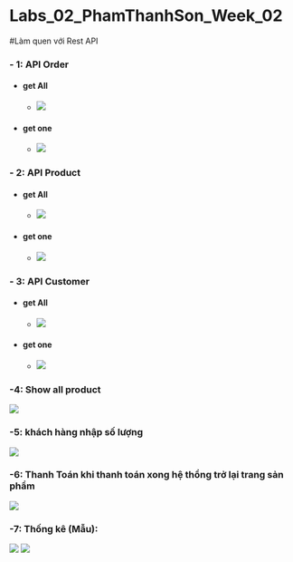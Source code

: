 # Labs_02_PhamThanhSon_Week_02
#Làm quen với Rest API
<h3>- 1: API Order</h3>
<ul>
  <li><H4>get All</H4> 
    <ul>
      <li>
        <img src="https://github.com/sonpham28052002/Labs_02_PhamThanhSon_Week_02/assets/84237256/9f008937-7db1-4a2a-845c-30b324467b24">
      </li>
    </ul>
  </li>
  <li><H4>get one</H4> 
    <ul>
      <li>
        <img src="https://github.com/sonpham28052002/Labs_02_PhamThanhSon_Week_02/assets/84237256/fa91b8d8-02df-492a-b83a-958a6b43cbe1">
      </li>
    </ul>
  </li>
</ul>
<h3>- 2: API Product</h3>
<ul>
  <li><H4>get All</H4> 
    <ul>
      <li>
        <img src="https://github.com/sonpham28052002/Labs_02_PhamThanhSon_Week_02/assets/84237256/5fd8dfc3-fca3-4cec-8bfe-8e86056f5002">
      </li>
    </ul>
  </li>
  <li><H4>get one</H4> 
    <ul>
      <li>
        <img src="https://github.com/sonpham28052002/Labs_02_PhamThanhSon_Week_02/assets/84237256/bf0fb01d-bc3b-46f4-a5c3-34336c65a2d0">
      </li>
    </ul>
  </li>
</ul>
<h3>- 3: API Customer</h3>
<ul>
  <li><H4>get All</H4> 
    <ul>
      <li>
        <img src="https://github.com/sonpham28052002/Labs_02_PhamThanhSon_Week_02/assets/84237256/c5c9d48b-e046-4ddd-a7fc-a6f5ab22203a">
      </li>
    </ul>
  </li>
  <li><H4>get one</H4> 
    <ul>
      <li>
        <img src="https://github.com/sonpham28052002/Labs_02_PhamThanhSon_Week_02/assets/84237256/2a79d68f-0864-45d3-bcc6-27e186763b54">
      </li>
    </ul>
  </li>
</ul>
<H3>-4: Show all product</H3>
        <img src="https://github.com/sonpham28052002/Labs_02_PhamThanhSon_Week_02/assets/84237256/b8179207-dd1b-409e-b161-a24a78258f88">
<h3>-5: khách hàng nhập số lượng </h3>
        <img src="https://github.com/sonpham28052002/Labs_02_PhamThanhSon_Week_02/assets/84237256/48e7a348-96fc-4e06-a6a8-ed628d6bcd2c">
<h3>-6: Thanh Toán khi thanh toán xong hệ thổng trở lại trang sản phẩm</h3>
        <img src="https://github.com/sonpham28052002/Labs_02_PhamThanhSon_Week_02/assets/84237256/18293a2d-632b-4fb1-86bf-d31378049189">
<h3>-7: Thống kê (Mẫu): </h3>
        <img src="https://github.com/sonpham28052002/Labs_02_PhamThanhSon_Week_02/assets/84237256/2329d830-55b0-49be-a9e9-05c832f73261">
        <img src="https://github.com/sonpham28052002/Labs_02_PhamThanhSon_Week_02/assets/84237256/4fe1905b-5b5d-4ed2-80e9-a7c7fc5fc515">

